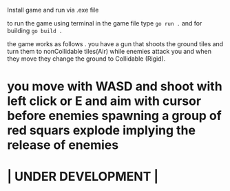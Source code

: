 Install game and run via .exe file 

to run the game using terminal in the game file type
```go run .```
and for building 
```go build .```

the game works as follows . you have a gun that shoots the ground
tiles and turn them to nonCollidable tiles(Air)
 while enemies attack you and when they move they change the ground to 
Collidable (Rigid).

you move with WASD and shoot with left click or E and aim with cursor
before enemies spawning a group of red squars explode implying the release of enemies
==========================
|    UNDER DEVELOPMENT   |
==========================
